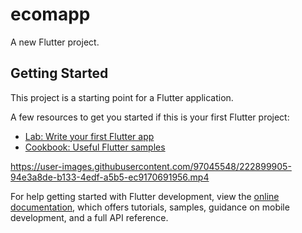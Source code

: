# ecomapp

A new Flutter project.

## Getting Started

This project is a starting point for a Flutter application.

A few resources to get you started if this is your first Flutter project:

- [Lab: Write your first Flutter app](https://docs.flutter.dev/get-started/codelab)
- [Cookbook: Useful Flutter samples](https://docs.flutter.dev/cookbook)


https://user-images.githubusercontent.com/97045548/222899905-94e3a8de-b133-4edf-a5b5-ec9170691956.mp4


For help getting started with Flutter development, view the
[online documentation](https://docs.flutter.dev/), which offers tutorials,
samples, guidance on mobile development, and a full API reference.
